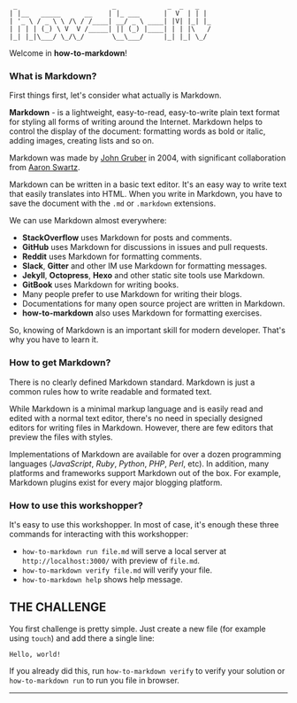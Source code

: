      _                        _             _  _   _
    | |__   _____      __    | |_ ___      |  V  | | |
    | '_ \ / _ \ \ /\ / /____| __/ _ \ ____| |V| |_| |_
    | | | | (_) \ V  V /_____| || (_) |____| | | |\   /
    |_| |_|\___/ \_/\_/       \__\___/     |_| |_| \_/


Welcome in **how-to-markdown**!

### What is Markdown?

First things first, let's consider what actually is Markdown.

**Markdown** - is a lightweight, easy-to-read, easy-to-write plain text format for styling all forms of writing around the Internet. Markdown helps to control the display of the document: formatting words as bold or italic, adding images, creating lists and so on.

Markdown was made by [John Gruber](http://daringfireball.net/) in 2004, with significant collaboration from [Aaron Swartz](http://www.aaronsw.com/).

Markdown can be written in a basic text editor. It's an easy way to write text that easily translates into HTML. When you write in Markdown, you have to save the document with the `.md` or `.markdown` extensions.

We can use Markdown almost everywhere:

* **StackOverflow** uses Markdown for posts and comments.
* **GitHub** uses Markdown for discussions in issues and pull requests.
* **Reddit** uses Markdown for formatting comments.
* **Slack**, **Gitter** and other IM use Markdown for formatting messages.
* **Jekyll**, **Octopress**, **Hexo** and other static site tools use Markdown.
* **GitBook** uses Markdown for writing books.
* Many people prefer to use Markdown for writing their blogs.
* Documentations for many open source project are written in Markdown.
* **how-to-markdown** also uses Markdown for formatting exercises.

So, knowing of Markdown is an important skill for modern developer. That's why you have to learn it.

### How to get Markdown?

There is no clearly defined Markdown standard. Markdown is just a common rules how to write readable and formated text.

While Markdown is a minimal markup language and is easily read and edited with a normal text editor, there's no need in specially designed editors for writing files in Markdown. However, there are few editors that preview the files with styles.

Implementations of Markdown are available for over a dozen programming languages (_JavaScript_, _Ruby_, _Python_, _PHP_, _Perl_, etc). In addition, many platforms and frameworks support Markdown out of the box. For example, Markdown plugins exist for every major blogging platform.

### How to use this workshopper?

It's easy to use this workshopper. In most of case, it's enough these three commands for interacting with this workshopper:

* `how-to-markdown run file.md` will serve a local server at `http://localhost:3000/` with preview of `file.md`.
* `how-to-markdown verify file.md` will verify your file.
* `how-to-markdown help` shows help message.

## THE CHALLENGE

You first challenge is pretty simple. Just create a new file (for example using `touch`) and add there a single line:

    Hello, world!

If you already did this, run `how-to-markdown verify` to verify your solution or `how-to-markdown run` to run you file in browser.

---
